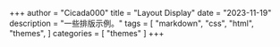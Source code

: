 +++
author = "Cicada000"
title = "Layout Display"
date = "2023-11-19"
description = "一些排版示例。"
tags = [
    "markdown",
    "css",
    "html",
    "themes",
]
categories = [
    "themes"
]
+++
